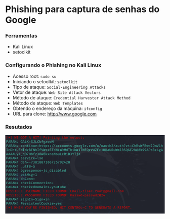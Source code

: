 # Phishing para captura de senhas do Google

### Ferramentas

- Kali Linux
- setoolkit

### Configurando o Phishing no Kali Linux

- Acesso root: ``` sudo su ```
- Iniciando o setoolkit: ``` setoolkit ```
- Tipo de ataque: ``` Social-Engineering Attacks ```
- Vetor de ataque: ``` Web Site Attack Vectors ```
- Método de ataque: ```Credential Harvester Attack Method ```
- Método de ataque: ``` Web Templates ```
- Obtendo o endereço da máquina: ``` ifconfig ```
- URL para clone: http://www.google.com

### Resutados

![Alt text](./credenciais.png "Optional title")
